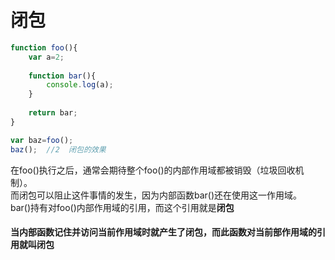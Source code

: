 #  闭包
```JavaScript
function foo(){
    var a=2;
    
    function bar(){
        console.log(a);
    }
    
    return bar;
}

var baz=foo();
baz();  //2  闭包的效果
```
在foo()执行之后，通常会期待整个foo()的内部作用域都被销毁（垃圾回收机制）。  
而闭包可以阻止这件事情的发生，因为内部函数bar()还在使用这一作用域。  
bar()持有对foo()内部作用域的引用，而这个引用就是**闭包**   
#### 当内部函数记住并访问当前作用域时就产生了闭包，而此函数对当前部作用域的引用就叫闭包
